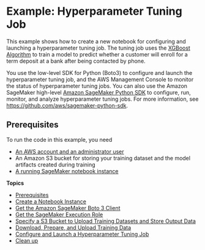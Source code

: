 # Example: Hyperparameter Tuning Job<a name="automatic-model-tuning-ex"></a>

This example shows how to create a new notebook for configuring and launching a hyperparameter tuning job\. The tuning job uses the [XGBoost Algorithm](xgboost.md) to train a model to predict whether a customer will enroll for a term deposit at a bank after being contacted by phone\.

You use the low\-level SDK for Python \(Boto3\) to configure and launch the hyperparameter tuning job, and the AWS Management Console to monitor the status of hyperparameter tuning jobs\. You can also use the Amazon SageMaker high\-level [Amazon SageMaker Python SDK](https://sagemaker.readthedocs.io) to configure, run, monitor, and analyze hyperparameter tuning jobs\. For more information, see [https://github\.com/aws/sagemaker\-python\-sdk](https://github.com/aws/sagemaker-python-sdk)\.

## Prerequisites<a name="automatic-model-tuning-ex-prereq"></a>

To run the code in this example, you need
+ [An AWS account and an administrator user](gs-set-up.md#gs-account-user)
+ An Amazon S3 bucket for storing your training dataset and the model artifacts created during training
+ [A running SageMaker notebook instance](gs-setup-working-env.md)

**Topics**
+ [Prerequisites](#automatic-model-tuning-ex-prereq)
+ [Create a Notebook Instance](automatic-model-tuning-ex-notebook.md)
+ [Get the Amazon SageMaker Boto 3 Client](automatic-model-tuning-ex-client.md)
+ [Get the SageMaker Execution Role](automatic-model-tuning-ex-role.md)
+ [Specify a S3 Bucket to Upload Training Datasets and Store Output Data](automatic-model-tuning-ex-bucket.md)
+ [Download, Prepare, and Upload Training Data](automatic-model-tuning-ex-data.md)
+ [Configure and Launch a Hyperparameter Tuning Job](automatic-model-tuning-ex-tuning-job.md)
+ [Clean up](automatic-model-tuning-ex-cleanup.md)